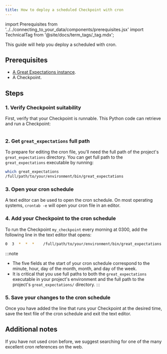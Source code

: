 ```yaml
---
title: How to deploy a scheduled Checkpoint with cron
---
```

import Prerequisites from '../../connecting_to_your_data/components/prerequisites.jsx'
import TechnicalTag from '@site/docs/term_tags/_tag.mdx';

This guide will help you deploy a scheduled <TechnicalTag tag="checkpoint" text="Checkpoint" /> with cron.

## Prerequisites

<Prerequisites>

- [A Great Expectations instance](/docs/guides/setup/setup_overview).
- A Checkpoint.

</Prerequisites>

## Steps

### 1. Verify Checkpoint suitability

First, verify that your Checkpoint is runnable. This Python code can retrieve and run a Checkpoint:

```python name="tests/integration/docusaurus/reference/glossary/checkpoints.py retrieve_and_run"
```

### 2. Get `great_expectations` full path

To prepare for editing the cron file, you'll need the full path of the project's ``great_expectations`` directory.  You can get full path to the ``great_expectations`` executable by running:

```bash
which great_expectations
/full/path/to/your/environment/bin/great_expectations
```

### 3. Open your cron schedule

A text editor can be used to open the cron schedule. On most operating systems, ``crontab -e`` will open your cron file in an editor.

### 4. Add your Checkpoint to the cron schedule

To run the Checkpoint ``my_checkpoint`` every morning at 0300, add the following line in the text editor that opens:

```bash
0  3  *  *  *    /full/path/to/your/environment/bin/great_expectations checkpoint run ratings --directory /full/path/to/my_project/great_expectations/
```

:::note
- The five fields at the start of your cron schedule correspond to the minute, hour, day of the month, month, and day of the week.
- It is critical that you use full paths to both the ``great_expectations`` executable in your project's environment and the full path to the project's ``great_expectations/`` directory.
:::

### 5. Save your changes to the cron schedule

Once you have added the line that runs your Checkpoint at the desired time, save the text file of the cron schedule and exit the text editor.

## Additional notes

If you have not used cron before, we suggest searching for one of the many excellent cron references on the web.
